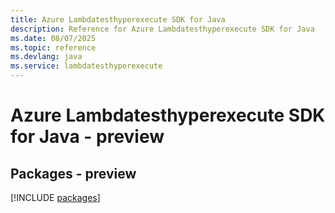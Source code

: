 ```yaml
---
title: Azure Lambdatesthyperexecute SDK for Java
description: Reference for Azure Lambdatesthyperexecute SDK for Java
ms.date: 08/07/2025
ms.topic: reference
ms.devlang: java
ms.service: lambdatesthyperexecute
---
```

# Azure Lambdatesthyperexecute SDK for Java - preview
## Packages - preview
[!INCLUDE [packages](lambdatesthyperexecute-index.md)]